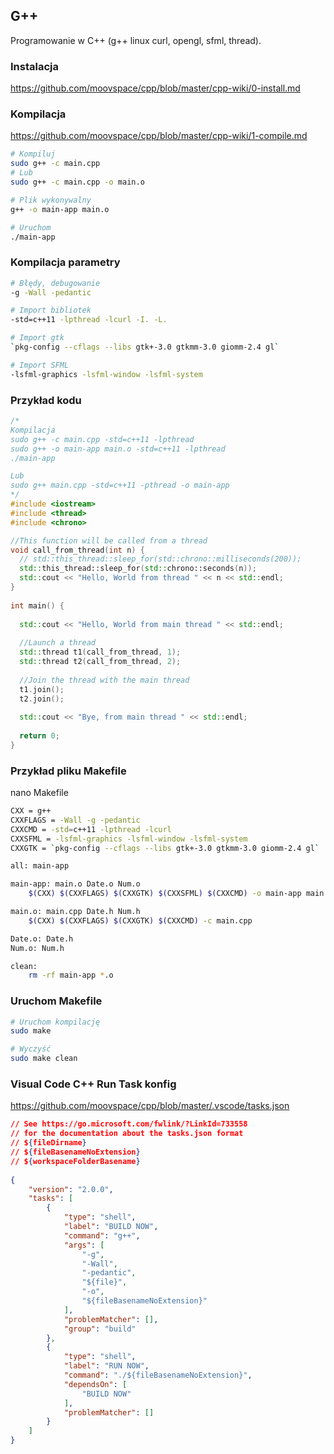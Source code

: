 ## G++
Programowanie w C++ (g++ linux curl, opengl, sfml, thread).

### Instalacja
https://github.com/moovspace/cpp/blob/master/cpp-wiki/0-install.md

### Kompilacja
https://github.com/moovspace/cpp/blob/master/cpp-wiki/1-compile.md
```bash
# Kompiluj
sudo g++ -c main.cpp
# Lub
sudo g++ -c main.cpp -o main.o

# Plik wykonywalny
g++ -o main-app main.o

# Uruchom
./main-app
```

### Kompilacja parametry
```bash
# Błędy, debugowanie
-g -Wall -pedantic 

# Import bibliotek
-std=c++11 -lpthread -lcurl -I. -L.

# Import gtk
`pkg-config --cflags --libs gtk+-3.0 gtkmm-3.0 giomm-2.4 gl`

# Import SFML
-lsfml-graphics -lsfml-window -lsfml-system
```

### Przykład kodu
```cpp
/*
Kompilacja
sudo g++ -c main.cpp -std=c++11 -lpthread
sudo g++ -o main-app main.o -std=c++11 -lpthread
./main-app

Lub
sudo g++ main.cpp -std=c++11 -pthread -o main-app
*/
#include <iostream>
#include <thread>
#include <chrono>

//This function will be called from a thread
void call_from_thread(int n) {  
  // std::this_thread::sleep_for(std::chrono::milliseconds(200));
  std::this_thread::sleep_for(std::chrono::seconds(n));
  std::cout << "Hello, World from thread " << n << std::endl;
}
 
int main() {
  
  std::cout << "Hello, World from main thread " << std::endl;
  
  //Launch a thread
  std::thread t1(call_from_thread, 1);
  std::thread t2(call_from_thread, 2);
 
  //Join the thread with the main thread
  t1.join();
  t2.join();
  
  std::cout << "Bye, from main thread " << std::endl;
  
  return 0;
}
```

### Przykład pliku Makefile
nano Makefile
```bash
CXX = g++
CXXFLAGS = -Wall -g -pedantic
CXXCMD = -std=c++11 -lpthread -lcurl
CXXSFML = -lsfml-graphics -lsfml-window -lsfml-system
CXXGTK = `pkg-config --cflags --libs gtk+-3.0 gtkmm-3.0 giomm-2.4 gl`

all: main-app

main-app: main.o Date.o Num.o
	$(CXX) $(CXXFLAGS) $(CXXGTK) $(CXXSFML) $(CXXCMD) -o main-app main.o Date.o Num.o

main.o: main.cpp Date.h Num.h
	$(CXX) $(CXXFLAGS) $(CXXGTK) $(CXXCMD) -c main.cpp

Date.o: Date.h
Num.o: Num.h

clean:
	rm -rf main-app *.o
```

### Uruchom Makefile
```bash
# Uruchom kompilację
sudo make

# Wyczyść
sudo make clean
```

### Visual Code C++ Run Task konfig
https://github.com/moovspace/cpp/blob/master/.vscode/tasks.json
```.json
// See https://go.microsoft.com/fwlink/?LinkId=733558
// for the documentation about the tasks.json format
// ${fileDirname}
// ${fileBasenameNoExtension}
// ${workspaceFolderBasename}
    
{    
    "version": "2.0.0",
    "tasks": [
        {
            "type": "shell",
            "label": "BUILD NOW",
            "command": "g++",
            "args": [
                "-g",
                "-Wall",
                "-pedantic",
                "${file}",
                "-o",
                "${fileBasenameNoExtension}"
            ],
            "problemMatcher": [],
            "group": "build"
        },
        {
            "type": "shell",
            "label": "RUN NOW",
            "command": "./${fileBasenameNoExtension}",
            "dependsOn": [
                "BUILD NOW"
            ],
            "problemMatcher": []
        }
    ]
}
```
